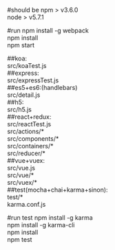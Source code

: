 ﻿#should be
npm > v3.6.0 <br>
node > v5.7.1 <br>

#run
npm install -g webpack <br>
npm install <br>
npm start <br>

##koa:<br>
  src/koaTest.js<br>
##express:<br>
  src/expressTest.js<br>
##es5+es6:(handlebars)<br>
  src/detail.js<br>
##h5:<br>
  src/h5.js<br>
##react+redux:<br>
  src/reactTest.js<br>
  src/actions/* <br>
  src/components/* <br>
  src/containers/* <br>
  src/reducer/* <br>
##vue+vuex: <br>
  src/vue.js <br>
  src/vue/* <br>
  src/vuex/* <br>
##test(mocha+chai+karma+sinon): <br>
  test/* <br>
  karma.conf.js <br>

#run test
npm install -g karma <br>
npm install -g karma-cli <br>
npm install <br>
npm test <br>
